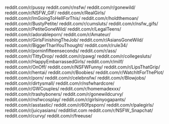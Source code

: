 reddit.com/r/pussy
reddit.com/r/nsfw/
reddit.com/r/gonewild/
reddit.com/r/NSFW_GIF/
reddit.com/r/RealGirls/
reddit.com/r/ImGoingToHellForThis/
reddit.com/r/holdthemoan/
reddit.com/r/BustyPetite/
reddit.com/r/cumsluts/
reddit.com/r/nsfw_gifs/
reddit.com/r/PetiteGoneWild/
reddit.com/r/LegalTeens/
reddit.com/r/adorableporn/
reddit.com/r/Amateur/
reddit.com/r/GirlsFinishingTheJob/
reddit.com/r/AsiansGoneWild/
reddit.com/r/BiggerThanYouThought/
reddit.com/r/rule34/
reddit.com/r/porninfifteenseconds/
reddit.com/r/ass/
reddit.com/r/TittyDrop/
reddit.com/r/pawg/
reddit.com/r/collegesluts/
reddit.com/r/HappyEmbarrassedGirls/
reddit.com/r/milf/
reddit.com/r/OnOff/
reddit.com/r/NSFWFunny/
reddit.com/r/LipsThatGrip/
reddit.com/r/hentai/
reddit.com/r/Boobies/
reddit.com/r/WatchItForThePlot/
reddit.com/r/porn/
reddit.com/r/celebnsfw/
reddit.com/r/Blowjobs/
reddit.com/r/dirtysmall/
reddit.com/r/nsfwhardcore/
reddit.com/r/GWCouples/
reddit.com/r/homemadexxx/
reddit.com/r/trashyboners/
reddit.com/r/gonewildcurvy/
reddit.com/r/nsfwcosplay/
reddit.com/r/girlsinyogapants/
reddit.com/r/asstastic/
reddit.com/r/60fpsporn/
reddit.com/r/palegirls/
reddit.com/r/juicyasians/
redditlist.com
reddit.com/r/NSFW_Snapchat/
reddit.com/r/curvy/
reddit.com/r/freeuse/

